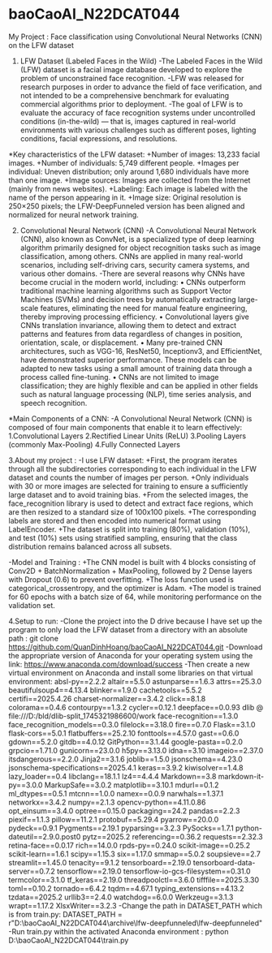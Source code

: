 # baoCaoAI_N22DCAT044

My Project : Face classification using Convolutional Neural Networks (CNN) on the LFW dataset

1. LFW Dataset (Labeled Faces in the Wild)
-The Labeled Faces in the Wild (LFW) dataset is a facial image database developed to explore the problem of unconstrained face recognition.
-LFW was released for research purposes in order to advance the field of face verification, and not intended to be a comprehensive benchmark for evaluating commercial algorithms prior to deployment.
-The goal of LFW is to evaluate the accuracy of face recognition systems under uncontrolled conditions (in-the-wild) — that is, images captured in real-world environments with various challenges such as different poses, lighting conditions, facial expressions, and resolutions.

*Key characteristics of the LFW dataset:
+Number of images: 13,233 facial images.
+Number of individuals: 5,749 different people.
+Images per individual: Uneven distribution; only around 1,680 individuals have more than one image.
+Image sources: Images are collected from the Internet (mainly from news websites).
+Labeling: Each image is labeled with the name of the person appearing in it.
+Image size: Original resolution is 250×250 pixels; the LFW-DeepFunneled version has been aligned and normalized for neural network training.


2. Convolutional Neural Network (CNN)
-A Convolutional Neural Network (CNN), also known as ConvNet, is a specialized type of deep learning algorithm primarily designed for object recognition tasks such as image classification, among others. CNNs are applied in many real-world scenarios, including self-driving cars, security camera systems, and various other domains.
-There are several reasons why CNNs have become crucial in the modern world, including:
• CNNs outperform traditional machine learning algorithms such as Support Vector Machines (SVMs) and decision trees by automatically extracting large-scale features, eliminating the need for manual feature engineering, thereby improving processing efficiency.
• Convolutional layers give CNNs translation invariance, allowing them to detect and extract patterns and features from data regardless of changes in position, orientation, scale, or displacement.
• Many pre-trained CNN architectures, such as VGG-16, ResNet50, Inceptionv3, and EfficientNet, have demonstrated superior performance. These models can be adapted to new tasks using a small amount of training data through a process called fine-tuning.
• CNNs are not limited to image classification; they are highly flexible and can be applied in other fields such as natural language processing (NLP), time series analysis, and speech recognition.

*Main Components of a CNN:
-A Convolutional Neural Network (CNN) is composed of four main components that enable it to learn effectively:
1.Convolutional Layers
2.Rectified Linear Units (ReLU)
3.Pooling Layers (commonly Max-Pooling)
4.Fully Connected Layers

3.About my project :
-I use LFW dataset:
+First, the program iterates through all the subdirectories corresponding to each individual in the LFW dataset and counts the number of images per person.
+Only individuals with 30 or more images are selected for training to ensure a sufficiently large dataset and to avoid training bias.
+From the selected images, the face_recognition library is used to detect and extract face regions, which are then resized to a standard size of 100x100 pixels.
+The corresponding labels are stored and then encoded into numerical format using LabelEncoder.
+The dataset is split into training (80%), validation (10%), and test (10%) sets using stratified sampling, ensuring that the class distribution remains balanced across all subsets.

-Model and Training :
+The CNN model is built with 4 blocks consisting of Conv2D + BatchNormalization + MaxPooling, followed by 2 Dense layers with Dropout (0.6) to prevent overfitting.
+The loss function used is categorical_crossentropy, and the optimizer is Adam.
+The model is trained for 60 epochs with a batch size of 64, while monitoring performance on the validation set.

4.Setup to run:
-Clone the project into the D drive because I have set up the program to only load the LFW dataset from a directory with an absolute path :
git clone https://github.com/QuanDinhHoang/baoCaoAI_N22DCAT044.git
-Download the appropriate version of Anaconda for your operating system using the link: https://www.anaconda.com/download/success
-Then create a new virtual environment on Anaconda and install some libraries on that virtual environment:
absl-py==2.2.2
altair==5.5.0
astunparse==1.6.3
attrs==25.3.0
beautifulsoup4==4.13.4
blinker==1.9.0
cachetools==5.5.2
certifi==2025.4.26
charset-normalizer==3.4.2
click==8.1.8
colorama==0.4.6
contourpy==1.3.2
cycler==0.12.1
deepface==0.0.93
dlib @ file:///D:/bld/dlib-split_1745321986600/work
face-recognition==1.3.0
face_recognition_models==0.3.0
filelock==3.18.0
fire==0.7.0
Flask==3.1.0
flask-cors==5.0.1
flatbuffers==25.2.10
fonttools==4.57.0
gast==0.6.0
gdown==5.2.0
gitdb==4.0.12
GitPython==3.1.44
google-pasta==0.2.0
grpcio==1.71.0
gunicorn==23.0.0
h5py==3.13.0
idna==3.10
imageio==2.37.0
itsdangerous==2.2.0
Jinja2==3.1.6
joblib==1.5.0
jsonschema==4.23.0
jsonschema-specifications==2025.4.1
keras==3.9.2
kiwisolver==1.4.8
lazy_loader==0.4
libclang==18.1.1
lz4==4.4.4
Markdown==3.8
markdown-it-py==3.0.0
MarkupSafe==3.0.2
matplotlib==3.10.1
mdurl==0.1.2
ml_dtypes==0.5.1
mtcnn==1.0.0
namex==0.0.9
narwhals==1.37.1
networkx==3.4.2
numpy==2.1.3
opencv-python==4.11.0.86
opt_einsum==3.4.0
optree==0.15.0
packaging==24.2
pandas==2.2.3
piexif==1.1.3
pillow==11.2.1
protobuf==5.29.4
pyarrow==20.0.0
pydeck==0.9.1
Pygments==2.19.1
pyparsing==3.2.3
PySocks==1.7.1
python-dateutil==2.9.0.post0
pytz==2025.2
referencing==0.36.2
requests==2.32.3
retina-face==0.0.17
rich==14.0.0
rpds-py==0.24.0
scikit-image==0.25.2
scikit-learn==1.6.1
scipy==1.15.3
six==1.17.0
smmap==5.0.2
soupsieve==2.7
streamlit==1.45.0
tenacity==9.1.2
tensorboard==2.19.0
tensorboard-data-server==0.7.2
tensorflow==2.19.0
tensorflow-io-gcs-filesystem==0.31.0
termcolor==3.1.0
tf_keras==2.19.0
threadpoolctl==3.6.0
tifffile==2025.3.30
toml==0.10.2
tornado==6.4.2
tqdm==4.67.1
typing_extensions==4.13.2
tzdata==2025.2
urllib3==2.4.0
watchdog==6.0.0
Werkzeug==3.1.3
wrapt==1.17.2
XlsxWriter==3.2.3
-Change the path in DATASET_PATH which is from train.py:
DATASET_PATH = r"D:\baoCaoAI_N22DCAT044\archive\lfw-deepfunneled\lfw-deepfunneled"
-Run train.py within the activated Anaconda environment :
python D:\baoCaoAI_N22DCAT044\train.py

